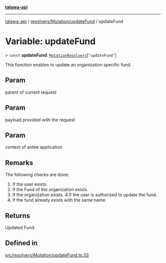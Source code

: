 [**talawa-api**](../../../../README.md)

***

[talawa-api](../../../../modules.md) / [resolvers/Mutation/updateFund](../README.md) / updateFund

# Variable: updateFund

\> `const` **updateFund**: [`MutationResolvers`](../../../../types/generatedGraphQLTypes/type-aliases/MutationResolvers.md)\[`"updateFund"`\]

This function enables to update an organization specific fund.

## Param

parent of current request

## Param

payload provided with the request

## Param

context of entire application

## Remarks

The following checks are done:
1. If the user exists.
2. If the Fund of the organization exists.
3. If the organization exists.
4.If the user is authorized to update the fund.
5. If the fund already exists with the same name.

## Returns

Updated Fund.

## Defined in

[src/resolvers/Mutation/updateFund.ts:33](https://github.com/PalisadoesFoundation/talawa-api/blob/3a5276aff43f5de4f7fab3ec9683a420dcdc7a06/src/resolvers/Mutation/updateFund.ts#L33)
